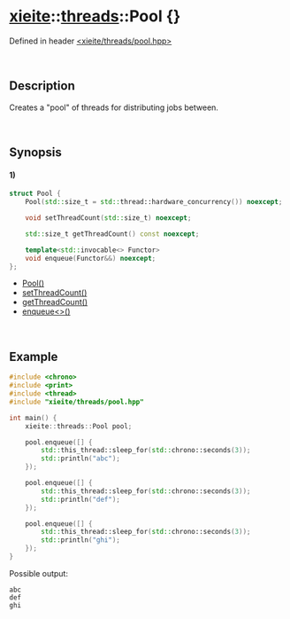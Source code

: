 # [xieite](../../xieite.md)\:\:[threads](../../threads.md)\:\:Pool \{\}
Defined in header [<xieite/threads/pool.hpp>](../../../include/xieite/threads/pool.hpp)

&nbsp;

## Description
Creates a "pool" of threads for distributing jobs between.

&nbsp;

## Synopsis
#### 1)
```cpp
struct Pool {
    Pool(std::size_t = std::thread::hardware_concurrency()) noexcept;

    void setThreadCount(std::size_t) noexcept;

    std::size_t getThreadCount() const noexcept;

    template<std::invocable<> Functor>
    void enqueue(Functor&&) noexcept;
};
```
- [Pool\(\)](./structures/pool/1/operators/constructor.md)
- [setThreadCount\(\)](./structures/pool/1/set_thread_count.md)
- [getThreadCount\(\)](./structures/pool/1/get_thread_count.md)
- [enqueue\<\>\(\)](./structures/pool/1/enqueue.md)

&nbsp;

## Example
```cpp
#include <chrono>
#include <print>
#include <thread>
#include "xieite/threads/pool.hpp"

int main() {
    xieite::threads::Pool pool;

    pool.enqueue([] {
        std::this_thread::sleep_for(std::chrono::seconds(3));
        std::println("abc");
    });

    pool.enqueue([] {
        std::this_thread::sleep_for(std::chrono::seconds(3));
        std::println("def");
    });

    pool.enqueue([] {
        std::this_thread::sleep_for(std::chrono::seconds(3));
        std::println("ghi");
    });
}
```
Possible output:
```
abc
def
ghi
```
